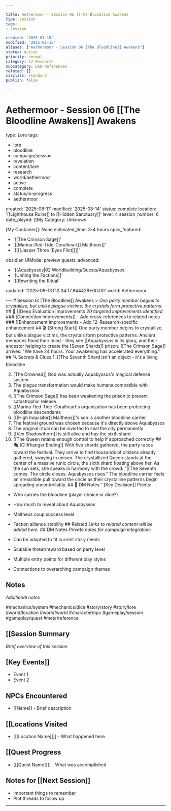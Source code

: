 ```yaml
---

title: Aethermoor - Session 06 [[The Bloodline Awakens
type: session
tags:
- session

created: '2025-01-15'
modified: '2025-01-15'
aliases: ["Aethermoor - Session 06 [The Bloodline]] Awakens"]
status: active
priority: normal
category: 12 Research
subcategory: D&D References
related: []
cssclass: standard
publish: false

---
```


 # Aethermoor - Session 06 [[The Bloodline Awakens]] Awakens
type: Lore
tags:
- lore
- bloodline
- campaign/session
- revelation
- content/lore
- research
- world/aethermoor
- active
- complete
- status/in-progress
- aethermoor

created: '2025-08-11'
modified: '2025-08-14'
status: complete
location: '[[Lighthouse Ruins]] to [[Hidden Sanctuary]]'
level: 4
session_number: 6
date_played: [[My Category: Unknown

[My Container]]: None
estimated_time: 3-4 hours
npcs_featured:
- '[[The Crimson Sage]]'
- '[[Marina-Red-Tide-Coralheart]] Maltheos]]'
- '[[[[Jasper Three [Eyes Flint]]]]'

obsidian UIMode: preview
quests_advanced:
- '[[Aquabyssos|02 Worldbuilding/Quests/Aquabyssos'
- '[Uniting the Factions]]'
- '[[Rewriting the Ritual'

updated: '2025-08-13T12:34:17.844426+00:00'
world: Aethermoor

--- # Session 6: [The Bloodline]] Awakens > *One party member begins to crystallize, but unlike plague victims, the crystals form protective patterns.* ## 🔧 [[Deep Evaluation Improvements *20 targeted improvements identified* ### [Connection Improvements]] - Add cross-references to related notes ### [[Enhancement Improvements - Add 12_Research-specific enhancement ## 🎬 [Strong Start]] One party member begins to crystallize, but unlike plague victims, the crystals form protective patterns. Ancient memories flood their mind - they see [[Aquabyssos in its glory, and their ancestor helping to create the [Seven Shards]] prison. [[The Crimson Sage]] arrives: "We have 24 hours. Your awakening has accelerated everything." ## 🔍 Secrets & Clues 1. [[The Seventh Shard isn't an object - it's a living bloodline

2. [The Drowned]] God was actually Aquabyssos's magical defense system
3. The plague transformation would make humans compatible with Aquabyssos
4. [[The Crimson Sage]] has been weakening the prison to prevent catastrophic release
5. [[Marina-Red-Tide-Coralheart's organization has been protecting bloodline descendants
6. [[[High Inquisitor]] Maltheos]]'s son is another bloodline carrier
7. The festival ground was chosen because it's directly above Aquabyssos
8. The original ritual can be inverted to seal the city permanently
9. [[Vex Shadowthorn]] is still alive and has the sixth shard
10. [[The Queen retains enough control to help if approached correctly ## 🎭 [Cliffhanger Ending]] With five shards gathered, the party races toward the festival. They arrive to find thousands of citizens already gathered, swaying in unison. The crystallized Queen stands at the center of a massive runic circle, the sixth shard floating above her. As the sun sets, she speaks in harmony with the crowd: "[[The Seventh comes. The circle closes. Aquabyssos rises." The bloodline carrier feels an irresistible pull toward the circle as their crystalline patterns begin spreading uncontrollably. ## 📝 DM Notes```[Key Decision]] Points:

- Who carries the bloodline (player choice or dice?)
- How much to reveal about Aquabyssos
- Maltheos coup success level
- Faction alliance stability ## Related *Links to related content will be added here.* ## DM Notes *Private notes for campaign integration:*

- Can be adapted to fit current story needs
- Scalable threat/reward based on party level
- Multiple entry points for different play styles
- Connections to overarching campaign themes

## Notes

*Additional notes*

#mechanics/system
#mechanics/dice
#story/story
#story/lore
#world/location
#world/world
#character/npc
#gameplay/session
#gameplay/quest
#meta/reference
## [[Session Summary
*Brief overview of this session*

## [Key Events]]
- Event 1
- Event 2

## NPCs Encountered
- [[Name]] - Brief description

## [[Locations Visited
- [[[Location Name]]]] - What happened here

## [[Quest Progress
- [[[Quest Name]]]] - What was accomplished

## Notes for [[Next Session]]
- Important things to remember
- Plot threads to follow up

---
